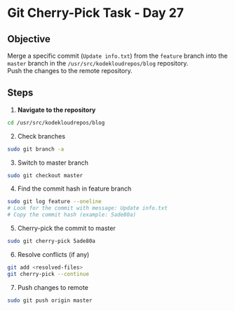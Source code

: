 # Git Cherry-Pick Task - Day 27

## Objective
Merge a specific commit (`Update info.txt`) from the `feature` branch into the `master` branch in the `/usr/src/kodekloudrepos/blog` repository.  
Push the changes to the remote repository.

## Steps

1. **Navigate to the repository**
```bash
cd /usr/src/kodekloudrepos/blog
```
2. Check branches
```bash
sudo git branch -a
```
3. Switch to master branch
```bash
sudo git checkout master
```
4. Find the commit hash in feature branch
```bash
sudo git log feature --oneline
# Look for the commit with message: Update info.txt
# Copy the commit hash (example: 5ade80a)
```
5. Cherry-pick the commit to master
```bash
sudo git cherry-pick 5ade80a
```
6. Resolve conflicts (if any)
```bash
git add <resolved-files>
git cherry-pick --continue
```
7. Push changes to remote
```bash
sudo git push origin master
```
